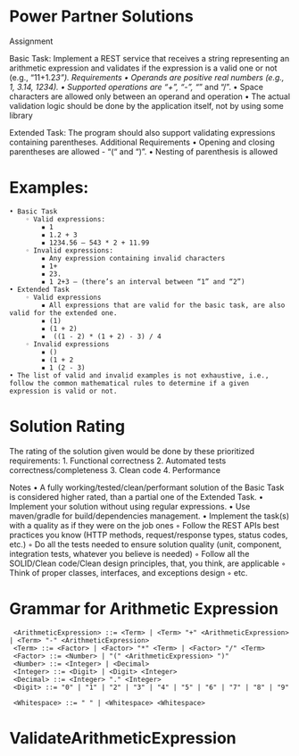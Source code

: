 # Power Partner Solutions
 
Assignment
 
Basic Task: Implement a REST service that receives a string representing an arithmetic expression and validates if the expression is a valid one or not (e.g., “11+1.2*3”).
Requirements
    • Operands are positive real numbers (e.g., 1, 3.14, 1234). 
    • Supported operations are “+”, “-”, “*” and “/”.
    • Space characters are allowed only between an operand and operation
    • The actual validation logic should be done by the application itself, not by using some library
 
Extended Task: The program should also support validating expressions containing parentheses.
Additional Requirements
    • Opening and closing parentheses are allowed - “(“ and “)”.
    • Nesting of parenthesis is allowed
 
 
 
# Examples:
    • Basic Task
        ◦ Valid expressions:
            ▪ 1
            ▪ 1.2 + 3
            ▪ 1234.56 – 543 * 2 + 11.99
        ◦ Invalid expressions:
            ▪ Any expression containing invalid characters
            ▪ 1+
            ▪ 23.
            ▪ 1 2+3 – (there’s an interval between “1” and “2”)
    • Extended Task
        ◦ Valid expressions
            ▪ All expressions that are valid for the basic task, are also valid for the extended one.
            ▪ (1)
            ▪ (1 + 2)
            ▪  ((1 - 2) * (1 + 2) - 3) / 4
        ◦ Invalid expressions
            ▪ ()
            ▪ (1 + 2 
            ▪ 1 (2 - 3)
    • The list of valid and invalid examples is not exhaustive, i.e., follow the common mathematical rules to determine if a given expression is valid or not.
 
  
# Solution Rating
 
The rating of the solution given would be done by these prioritized requirements:
    1. Functional correctness
    2. Automated tests correctness/completeness
    3. Clean code
    4. Performance
 
Notes
    • А fully working/tested/clean/performant solution of the Basic Task is considered higher rated, than a partial one of the Extended Task.
    • Implement your solution without using regular expressions.
    • Use maven/gradle for build/dependencies management.
    • Implement the task(s) with a quality as if they were on the job ones 
        ◦ Follow the REST APIs best practices you know (HTTP methods, request/response types, status codes, etc.)
        ◦ Do all the tests needed to ensure solution quality (unit, component, integration tests, whatever you believe is needed)
        ◦ Follow all the SOLID/Clean code/Clean design principles, that, you think, are applicable
        ◦ Think of proper classes, interfaces, and exceptions design
        ◦ etc.

 # Grammar for Arithmetic Expression
 
     <ArithmeticExpression> ::= <Term> | <Term> "+" <ArithmeticExpression> | <Term> "-" <ArithmeticExpression>
     <Term> ::= <Factor> | <Factor> "*" <Term> | <Factor> "/" <Term>
     <Factor> ::= <Number> | "(" <ArithmeticExpression> ")"
     <Number> ::= <Integer> | <Decimal>
     <Integer> ::= <Digit> | <Digit> <Integer>
     <Decimal> ::= <Integer> "." <Integer>
     <Digit> ::= "0" | "1" | "2" | "3" | "4" | "5" | "6" | "7" | "8" | "9"
     
     <Whitespace> ::= " " | <Whitespace> <Whitespace>

 
# ValidateArithmeticExpression
